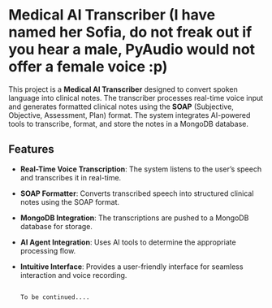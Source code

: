 # Medical AI Transcriber (I have named her Sofia, do not freak out if you hear a male, PyAudio would not offer a female voice :p)

This project is a **Medical AI Transcriber** designed to convert spoken language into clinical notes. The transcriber processes real-time voice input and generates formatted clinical notes using the **SOAP** (Subjective, Objective, Assessment, Plan) format. The system integrates AI-powered tools to transcribe, format, and store the notes in a MongoDB database.

## Features

- **Real-Time Voice Transcription**: The system listens to the user’s speech and transcribes it in real-time.
- **SOAP Formatter**: Converts transcribed speech into structured clinical notes using the SOAP format.
- **MongoDB Integration**: The transcriptions are pushed to a MongoDB database for storage.
- **AI Agent Integration**: Uses AI tools to determine the appropriate processing flow.
- **Intuitive Interface**: Provides a user-friendly interface for seamless interaction and voice recording.



                                                                                                           To be continued....
